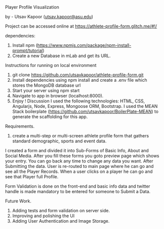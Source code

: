 Player Profile Visualization

by - Utsav Kapoor (utsav.kapoor@asu.edu)

Project can be accessed online at https://athlete-profile-form.glitch.me/#!/

dependencies:
1. Install npm (https://www.npmjs.com/package/npm-install-prompt/tutorial)
2. Create a new Database in mLab and get its URL.

Instructions for running on local environment
1. git clone https://github.com/utsavkapoor/athlete-profile-form.git
2. Install dependencies using npm install and create a .env file which stores the MongoDB database url
3. Start your server using npm start
4. Navigate to app in browser (localhost:8000).
5. Enjoy !
Discussion
I used the following technologies: HTML, CSS, Angularjs, Node, Express, Mongoose ORM, Bootstrap. I used the MEAN Stack boilerplate (https://github.com/utsavkapoor/BoilerPlate-MEAN) to generate the scaffolding for this app.

Requirements.

1. create a multi-step or multi-screen athlete profile form that gathers standard demographic, sports and event data.

I created a form and divided it into Sub-Forms of Basic Info, About and Social Media. After you fill these forms you goto preview page which shows your entry.
You can go back any time to change any data you want. After Submitting the data. User is re-routed to main page where he can go and see all the Player Records. When a user clicks on a player he can go and see that Player full Profile.

Form Validation is done on the front-end and basic info data and twitter handle is made mandatory to be entered for someone to Submit a Data.

Future Work.

1. Adding tests and form validation on server side.
2. Improving and polishing the UI
3. Adding User Authentication and Image Storage.
